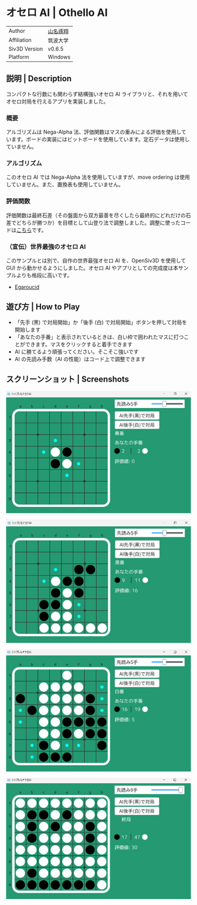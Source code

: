 # オセロ AI | Othello AI

|               |                                  |
| :------------ | :------------------------------- |
| Author        | [山名琢翔](https://nyanyan.dev/) |
| Affiliation   | 筑波大学                         |
| Siv3D Version | v0.6.5                           |
| Platform      | Windows                          |

## 説明 | Description

コンパクトな行数にも関わらず結構強いオセロ AI ライブラリと、それを用いてオセロ対局を行えるアプリを実装しました。

### 概要

アルゴリズムは Nega-Alpha 法、評価関数はマスの重みによる評価を使用しています。ボードの実装にはビットボードを使用しています。定石データは使用していません。

### アルゴリズム

このオセロ AI では Nega-Alpha 法を使用していますが、move ordering は使用していません。また、置換表も使用していません。

### 評価関数

評価関数は最終石差（その盤面から双方最善を尽くしたら最終的にどれだけの石差でどちらが勝つか）を目標として山登り法で調整しました。調整に使ったコードは[こちら](https://github.com/Nyanyan/Siv3D_OthelloAI/blob/main/evaluation/eval.cpp)です。

### （宣伝）世界最強のオセロ AI

このサンプルとは別で、自作の世界最強オセロ AI を、OpenSiv3D を使用して GUI から動かせるようにしました。オセロ AI やアプリとしての完成度は本サンプルよりも格段に高いです。
- [Egaroucid](https://www.egaroucid-app.nyanyan.dev/)

## 遊び方 | How to Play

- 「先手 (黒) で対局開始」か「後手 (白) で対局開始」ボタンを押して対局を開始します
- 「あなたの手番」と表示されているときは、白い枠で囲われたマスに打つことができます。マスをクリックすると着手できます
- AI に勝てるよう頑張ってください。そこそこ強いです
- AI の先読み手数（AI の性能）はコード上で調整できます

## スクリーンショット | Screenshots

![](Screenshot/1.png)

![](Screenshot/2.png)

![](Screenshot/3.png)

![](Screenshot/4.png)
